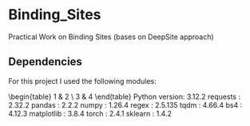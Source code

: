 # Binding_Sites
Practical Work on Binding Sites (bases on DeepSite approach)

## Dependencies

For this project I used the following modules:

\begin{table}
1 & 2 \\
3 & 4
\end(table}
Python version: 3.12.2
requests    : 2.32.2
pandas      : 2.2.2
numpy       : 1.26.4
regex       : 2.5.135
tqdm        : 4.66.4
bs4         : 4.12.3
matplotlib  : 3.8.4
torch       : 2.4.1
sklearn     : 1.4.2
